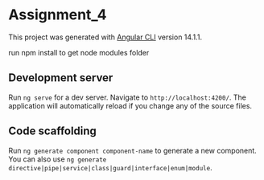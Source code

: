 # Assignment_4

This project was generated with [Angular CLI](https://github.com/angular/angular-cli) version 14.1.1.

run npm install to get node modules folder

## Development server

Run `ng serve` for a dev server. Navigate to `http://localhost:4200/`. The application will automatically reload if you change any of the source files.

## Code scaffolding

Run `ng generate component component-name` to generate a new component. You can also use `ng generate directive|pipe|service|class|guard|interface|enum|module`.
